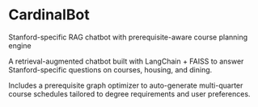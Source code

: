 # CardinalBot
Stanford-specific RAG chatbot with prerequisite-aware course planning engine
 
 A retrieval-augmented chatbot built with LangChain + FAISS to answer Stanford-specific questions on courses, housing, and dining. 

 Includes a prerequisite graph optimizer to auto-generate multi-quarter course schedules tailored to degree requirements and user preferences.
